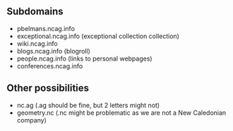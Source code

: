 Subdomains
----------

* pbelmans.ncag.info
* exceptional.ncag.info (exceptional collection collection)
* wiki.ncag.info
* blogs.ncag.info (blogroll)
* people.ncag.info (links to personal webpages)
* conferences.ncag.info


Other possibilities
-------------------

* nc.ag (.ag should be fine, but 2 letters might not)
* geometry.nc (.nc might be problematic as we are not a New Caledonian company)
